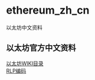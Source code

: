# ethereum_zh_cn
以太坊中文资料
## 以太坊官方中文资料
[以太坊WIKI目录](https://github.com/ethereum/wiki/wiki/%5B%E4%B8%AD%E6%96%87%5D-%E4%BB%A5%E5%A4%AA%E5%9D%8AWiki%E7%9B%AE%E5%BD%95)  
[RLP编码](https://github.com/ethereum/wiki/wiki/%5B%E4%B8%AD%E6%96%87%5D-RLP)